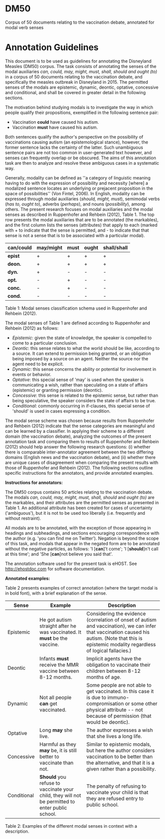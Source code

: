 # DM50
Corpus of 50 documents relating to the vaccination debate, annotated for modal verb senses

# Annotation Guidelines
This document is to be used as guidelines for annotating the Disneyland Measles (DM50) corpus. The task consists of annotating the senses of the modal auxiliaries *can, could, may, might, must, shall, should and ought (to)* in a corpus of 50 documents relating to the vaccination debate, and specifically the measles outbreak in Disneyland in 2015. The permitted senses of the modals are epistemic, dynamic, deontic, optative, concessive and conditional, and shall be covered in greater detail in the following sections.

The motivation behind studying modals is to investigate the way in which people qualify their propositions, exemplified in the following sentence pair:

- Vaccination **could** have caused his autism.
- Vaccination **must** have caused his autism.

Both sentences qualify the author's perspective on the possibility of vaccinations causing autism (an epistemological stance), however, the former sentence lacks the certainty of the latter. Such unambiguous sentence pairs are not too common in user-generated text however, and senses can frequently overlap or be obscured. The aims of this annotation task are then to analyze and resolve these ambiguous cases in a systematic way. 

Generally, modality can be defined as ''a category of linguistic meaning having to do with the expression of possibility and necessity [where] a modalized sentence locates an underlying or prejacent proposition in the space of possibilities'' (Von Fintel, 2006). In English, modality can be expressed through modal auxiliaries (*should, might, must*), semimodal verbs (*has to, ought to*), adverbs (*perhaps*), and nouns (*possibility*), among others. The present research focuses on modal auxiliaries and the modal senses as described in Ruppenhofer and Rehbein (2012), Table 1. The top row presents the modal auxiliaries that are to be annotated (the markables), and the first column lists the senses (attributes) that apply to each (marked with + to indicate that the sense is permitted, and - to indicate that that sense is not a sense that is to be associated with a particular modal).

| **can/could**| **may/might** | **must** | **ought** | **shall/shall** | 
|---|---|---|---|---|
| **epist** | + | + | + | + | + |
| **deon.** | + | + | + | + | + |
| **dyn.** | + | - | - | - | - |
| **opt.** | - | + | - | - | - |
| **conc.** | - | + | - | - | - |
| **cond.** | - | - | - | - | + |


Table 1: Modal senses classification schema used in Ruppenhofer and Rehbein (2012).


The modal senses of Table 1 are defined according to Ruppenhofer and Rehbein (2012) as follows: 

- *Epistemic*: given the state of knowledge, the speaker is compelled to come to a particular conclusion.
- *Deontic*: this sense relates to what the world should be like, according to a source. It can extend to permission being granted, or an obligation being imposed by a source on an agent. Neither the source nor the agent need to be explicit. 
- *Dynamic*: this sense concerns the ability or potential for involvement in events or behavior.
- *Optative*: this special sense of 'may' is used when the speaker is communicating a wish, rather than speculating on a state of affairs (epistemic) or granting permission (deontic).
- *Concessive*: this sense is related to the epistemic sense, but rather than being speculative, the speaker considers the state of affairs to be true. 
- *Conditional*: commonly occurring in if-clauses, this special sense of 'should' is used in cases expressing a condition. 



The modal sense scheme was chosen because results from Ruppenhofer and Rehbein (2012) indicate that the sense categories are meaningful and can be learned by a classifier. In applying their scheme to a different domain (the vaccination debate), analyzing the outcomes of the present annotation task and comparing them to results of Ruppenhofer and Rehbein (2012) should help answer the following research questions: (i) whether there is comparable inter-annotator agreement between the two differing domains (English news and the vaccination debate), and (ii) whether there are unique cases of disagreement when comparing the present results with those of Ruppenhofer and Rehbein (2012). The following sections outline specific instructions for the annotators, and provide annotated examples. 

**Instructions for annotators:**

The DM50 corpus contains 50 articles relating to the vaccination debate. The modals *can, could, may, might, must, shall, should* and *ought (to)* are the markables, and their attributes are the permitted senses as presented in Table 1. An additional attribute has been created for cases of uncertainty ('ambiguous'), but it is not to be used too liberally (i.e. frequently and without restraint).

All modals are to be annotated, with the exception of those appearing in headings and subheadings, and sections encouraging correspondence with the author (e.g. 'you can find me on Twitter'). Negation is beyond the scope of this task, and modals that appear in the negated form are to be annotated without the negative particles, as follows: 'I [**can**]'t come'; 'I [**should**]n't call at this time'; and 'She [**can**]not believe you said that'.

The annotation software used for the present task is eHOST. See http://ehostdoc.com for software documentation.

**Annotated examples:**

Table 2 presents examples of correct annotation (where the target modal is in bold font), with a brief explanation of the sense.


| **Sense** | **Example** | **Description** | 
|---|---|---|
| Epistemic | He got autism straight after he was vaccinated. It **must** be the vaccine. | Considering the evidence (correlation of onset of autism and vaccination), we can infer that vaccination caused his autism. (Note that this is epistemic modality regardless of logical fallacies.) |
| Deontic | Infants **must** receive the MMR vaccine between 8-12 months. | Implicit agents have the obligation to vaccinate their children between 8-12 months of age. |
| Dynamic | Not all people **can** get vaccinated. | Some people are not able to get vaccinated. In this case it is due to immuno-compromisation or some other physical attribute -- not because of permission (that would be deontic). |
| Optative | Long **may** she live. | The author expresses a wish that she lives a long life. |
| Concessive | Harmful as they **may** be, it is still better to vaccinate than not. | Similar to epistemic modals, but here the author considers vaccination to be better than the alternative, and that it is a given rather than a possibility. |
| Conditional | **Should** you refuse to vaccinate your child, they will not be permitted to enter public school. | The penalty of refusing to vaccinate your child is that they are refused entry to public school.|

Table 2: Examples of the different modal senses in context with a description.


